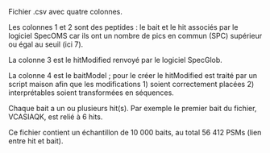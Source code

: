 Fichier .csv avec quatre colonnes.

Les colonnes 1 et 2 sont des peptides : le bait et le hit associés par le logiciel SpecOMS car ils ont un nombre de pics en commun (SPC) supérieur ou égal au seuil (ici 7).

La colonne 3 est le hitModified renvoyé par le logiciel SpecGlob.

La colonne 4 est le baitModel ; pour le créer le hitModified est traité par un script maison afin que les modifications 1) soient correctement placées 2) interprétables soient transformées en séquences.

Chaque bait a un ou plusieurs hit(s). Par exemple le premier bait du fichier, VCASIAQK, est relié à 6 hits.

Ce fichier contient un échantillon de 10 000 baits, au total 56 412 PSMs (lien entre hit et bait).
